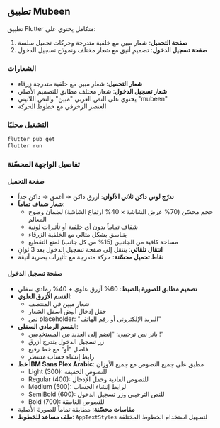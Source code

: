 ## تطبيق Mubeen

تطبيق Flutter متكامل يحتوي على:
1. **صفحة التحميل**: شعار مبين مع خلفية متدرجة وحركات تحميل سلسة
2. **صفحة تسجيل الدخول**: تصميم أنيق مع شعار مختلف ونموذج تسجيل الدخول

### الشعارات
- **شعار التحميل**: شعار مبين مع خلفية متدرجة زرقاء
- **شعار تسجيل الدخول**: شعار مختلف مطابق للتصميم الأصلي
- يحتوي على النص العربي "مبين" والنص اللاتيني "mubeen"
- العنصر الزخرفي مع خطوط الحركة

### التشغيل محليًا
```bash
flutter pub get
flutter run
```

### تفاصيل الواجهة المحسّنة

#### صفحة التحميل
- **تدرّج لوني داكن ثلاثي الألوان**: أزرق داكن → أغمق → داكن جداً
- **شعار شفاف تماماً**:
  - حجم محسّن (70% عرض الشاشة × 40% ارتفاع الشاشة) لضمان وضوح المعالم
  - شفاف تماماً بدون أي خلفية أو تأثيرات لونية
  - يتناسق بشكل مثالي مع الخلفية الزرقاء
  - مساحة كافية من الجانبين (15% من كل جانب) لمنع التقطيع
- **انتقال تلقائي**: ينتقل إلى صفحة تسجيل الدخول بعد 3 ثوانٍ
- **نقاط تحميل محسّنة**: حركة متدرجة مع تأثيرات بصرية أنيقة

#### صفحة تسجيل الدخول
- **تصميم مطابق للصورة بالضبط**: 60% أزرق علوي + 40% رمادي سفلي
- **القسم الأزرق العلوي**:
  - شعار مبين في المنتصف
  - حقل إدخال أبيض أسفل الشعار
  - نص placeholder: "البريد الإلكتروني أو رقم الهاتف"
- **القسم الرمادي السفلي**:
  - بانر نص ترحيبي: "إنضم إلى العديد من المستخدمين !"
  - زر تسجيل الدخول بتدرج أزرق
  - فاصل "أو" مع خط رفيع
  - رابط إنشاء حساب مسطر
- **خط IBM Sans Plex Arabic**: مطبق على جميع النصوص مع جميع الأوزان
  - Light (300): للنصوص الخفيفة
  - Regular (400): للنصوص العادية وحقل الإدخال
  - Medium (500): لرابط إنشاء الحساب
  - SemiBold (600): للنص الترحيبي وزر تسجيل الدخول
  - Bold (700): للنصوص الغامقة
- **مقاسات محسّنة**: مطابقة تماماً للصورة الأصلية
- **ملف مساعد للخطوط**: `AppTextStyles` لتسهيل استخدام الخطوط المختلفة


